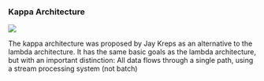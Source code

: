 <h3> Kappa Architecture </h3>


<img src="https://docs.microsoft.com/en-us/azure/architecture/data-guide/big-data/images/kappa.png"/>

<p> The kappa architecture was proposed by Jay Kreps as an alternative to the lambda architecture. It has the same basic goals as the lambda architecture, but with an important distinction: All data flows through a single path, using a stream processing system (not batch) </p>
